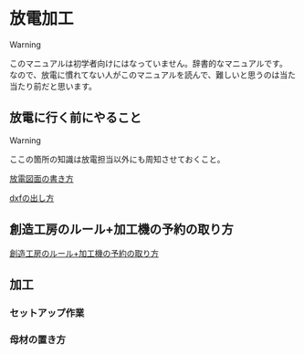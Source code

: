 # 放電加工

> [!WARNING]
> このマニュアルは初学者向けにはなっていません。辞書的なマニュアルです。  
> なので、放電に慣れてない人がこのマニュアルを読んで、難しいと思うのは当た当たり前だと思います。  

## 放電に行く前にやること

> [!WARNING]
> ここの箇所の知識は放電担当以外にも周知させておくこと。

[放電図面の書き方](./before/draw)

[dxfの出し方](./before/dxf)

## 創造工房のルール+加工機の予約の取り方
[創造工房のルール+加工機の予約の取り方](./rule)

## 加工

### セットアップ作業

### 母材の置き方
